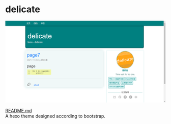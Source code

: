 # delicate

![Demo](/source/img/look.png)

[README.md](/README.md)  
A hexo theme designed according to bootstrap.
